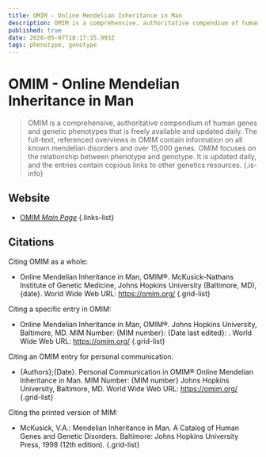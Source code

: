 ```yaml
---
title: OMIM - Online Mendelian Inheritance in Man
description: OMIM is a comprehensive, authoritative compendium of human genes and genetic phenotypes that is freely available and updated daily.
published: true
date: 2020-05-07T18:17:15.993Z
tags: phenotype, genotype
---
```


# OMIM - Online Mendelian Inheritance in Man

> OMIM is a comprehensive, authoritative compendium of human genes and genetic phenotypes that is freely available and updated daily. The full-text, referenced overviews in OMIM contain information on all known mendelian disorders and over 15,000 genes. OMIM focuses on the relationship between phenotype and genotype. It is updated daily, and the entries contain copious links to other genetics resources.
{.is-info}

 

## Website 

- [OMIM *Main Page*](https://www.omim.org/)
 {.links-list}

## Citations
Citing OMIM as a whole:
- Online Mendelian Inheritance in Man, OMIM®. McKusick-Nathans Institute of Genetic Medicine, Johns Hopkins University (Baltimore, MD), {date}. World Wide Web URL: https://omim.org/
{.grid-list}

Citing a specific entry in OMIM:
- Online Mendelian Inheritance in Man, OMIM®. Johns Hopkins University, Baltimore, MD. MIM Number: {MIM number}: {Date last edited}: . World Wide Web URL: https://omim.org/
{.grid-list}

Citing an OMIM entry for personal communication:
- {Authors};{Date}. Personal Communication in OMIM® Online Mendelian Inheritance in Man. MIM Number: {MIM number} Johns Hopkins University, Baltimore, MD. World Wide Web URL: https://omim.org/
{.grid-list}

Citing the printed version of MIM:
- McKusick, V.A.: Mendelian Inheritance in Man. A Catalog of Human Genes and Genetic Disorders. Baltimore: Johns Hopkins University Press, 1998 (12th edition).
{.grid-list}